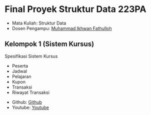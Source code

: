 # Final Proyek Struktur Data 223PA
<ul>
  <li>Mata Kuliah: Struktur Data</li>
  <li>Dosen Pengampu: <a href="https://github.com/Muhammad-Ikhwan-Fathulloh">Muhammad Ikhwan Fathulloh</a></li>
</ul>

## Kelompok 1 (Sistem Kursus)

<p>Spesifikasi Sistem Kursus<br>
<ul>
  <li>Peserta</li>
  <li>Jadwal</li>
  <li>Pelajaran</li>
  <li>Kupon</li>
  <li>Transaksi</li>
  <li>Riwayat Transaksi</li>
</ul></p>

<ul>
  <li>Github: <a href="https://github.com/Ibnu12-crocodile/StrukturData/edit/main/README.md">Github</a></li>
  <li>Youtube: <a href="">Youtube</a></li>
</ul>
